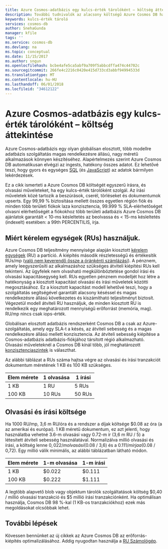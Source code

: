 ```yaml
---
title: Azure Cosmos-adatbázis egy kulcs-érték tárolóként – költség áttekintése |} Microsoft Docs
description: További tudnivalók az alacsony költségű Azure Cosmos DB használatával egy kulcs-érték tárolóként.
keywords: kulcs-érték tároló
services: cosmos-db
author: SnehaGunda
manager: kfile
tags: ''
ms.service: cosmos-db
ms.devlang: na
ms.topic: conceptual
ms.date: 11/15/2017
ms.author: sngun
ms.openlocfilehash: bcbe4afe5ca5abf9a709f5abbcdffa474c44702c
ms.sourcegitcommit: 266fe4c2216c0420e415d733cd3abbf94994533d
ms.translationtype: MT
ms.contentlocale: hu-HU
ms.lasthandoff: 06/01/2018
ms.locfileid: "34612122"
---
```

# <a name="azure-cosmos-db-as-a-key-value-store--cost-overview"></a>Azure Cosmos-adatbázis egy kulcs-érték tárolóként – költség áttekintése

Azure Cosmos-adatbázis egy olyan globálisan elosztott, több modellre adatbázis szolgáltatás magas rendelkezésre állású, nagy méretű alkalmazások könnyen készítéséhez. Alapértelmezés szerint Azure Cosmos DB automatikusan elvégzi az ingests, hatékony összes adatot. Ez lehetővé teszi, hogy gyors és egységes [SQL](sql-api-sql-query.md) (és [JavaScript](programming.md)) az adatok bármilyen lekérdezések. 

Ez a cikk ismerteti a Azure Cosmos DB költségét egyszerű írásra, és olvasási műveleteket, ha egy kulcs-érték tárolóként szolgál. Az írási műveletek közé tartozik a beszúrások, cserél, törléseket és dokumentumok upserts. Egy 99,99 % biztosítása mellett összes egyetlen régión fiók és minden több területi fiókok laza konzisztencia, 99.999 % SLA-elérhetőséget olvasni elérhetőségét a fiókokhoz több területi adatbázis Azure Cosmos DB ajánlatok garantált < 10-ms késleltetés az beolvassa és < 15-ms késleltetés (indexelt) esetében: a 99th PERCENTILIS, írja. 

## <a name="why-we-use-request-units-rus"></a>Miért kérelem egységek (RUs) használjuk.

Azure Cosmos DB teljesítmény mennyisége alapján kiosztott [kérelem egységek](request-units.md) (RU) a partíció. A kiépítés második részletességű és értékesítik RUs/mp ([való nem keverendő össze a óránkénti számlázási](https://azure.microsoft.com/pricing/details/cosmos-db/)). A pénznem, amely leegyszerűsíti az alkalmazáshoz szükséges átviteli kiépítési RUs kell tekinteni. Az ügyfelek nem olvasható megkülönböztetése gondol írási és olvasási kapacitásegység kell. RUs egyetlen pénznem modelljét hoz létre a hatékonyság a kiosztott kapacitást olvasási és írási műveletek közötti megosztásához. Ez a kiosztott kapacitást modell lehetővé teszi, hogy a szolgáltatás segítségével garantált alacsony késéssel és magas rendelkezésre állású következetes és kiszámítható teljesítményt biztosít. Végezetül modell átviteli RU használjuk, de minden kiosztott RU is rendelkezik egy meghatározott mennyiségű erőforrást (memória, mag). RU/mp nincs csak iops-érték.

Globálisan elosztott adatbázis rendszerként Cosmos DB a csak az Azure-szolgáltatás, amely egy SLA-t a késés, az átviteli sebesség és a magas rendelkezésre állású mellett konzisztencia. Az átviteli sebesség kiépítése a Cosmos-adatbázis adatbázis-fiókjához társított régió alkalmazható. Olvasási műveleteknél a Cosmos DB kínál több, jól meghatározott [konzisztenciaszintek](consistency-levels.md) is választhat. 

Az alábbi táblázat a RUs száma hajtsa végre az olvasási és írási tranzakciót dokumentum méretének 1 KB és 100 KB szükséges.

|Elem mérete|1 olvasása|1 írási|
|-------------|------|-------|
|1 KB|1 RU|5 RUs|
|100 KB|10 RUs|50 RUs|

## <a name="cost-of-reads-and-writes"></a>Olvasási és írási költsége

Ha 1000 RU/mp, 3,6 m RU/óra és a rendszer a díjak költsége $0.08 az óra (a az amerikai és európai). 1 KB méretű dokumentum, ez azt jelenti, hogy használatba vehetné 3.6-m olvasási vagy 0.72-m ír (3,6 m RU / 5) a létesített átviteli sebesség használatával. Normalizálva millió olvasási és írási, a költség lenne $0,022 /m olvasási ($0.08 / 3,6) és a $0.111/ m írja a ($0.08 / 0,72). Egy millió válik minimális, az alábbi táblázatban látható módon.

|Elem mérete|1-m olvasása|1-m írási|
|-------------|-------|--------|
|1 KB|$0.022|$0.111|
|100 KB|$0.222|$1.111|


A legtöbb alapvető blob vagy objektum tárolók szolgáltatások költség $0,40 / millió olvasási tranzakció és $5 millió írási tranzakciónként. Ha optimálisan használja, Cosmos DB 98 %-kal (1 KB-os tranzakciókhoz) ezek más megoldásokat olcsóbbak lehet.

## <a name="next-steps"></a>További lépések

Kövessen bennünket az új cikkek az Azure Cosmos DB az erőforrás-kiépítés optimalizálásához. Addig nyugodtan használja a [RU Számológép](https://www.documentdb.com/capacityplanner).

